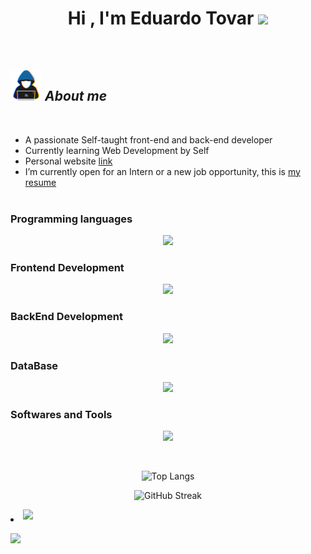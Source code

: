 <h1 align="center"><b>Hi , I'm Eduardo Tovar </b><img src="https://media.giphy.com/media/hvRJCLFzcasrR4ia7z/giphy.gif" width="35"></h1>
<!--  -->



<br>

	
## <picture><img src = "https://github.com/0xAbdulKhalid/0xAbdulKhalid/raw/main/assets/mdImages/about_me.gif" width = 50px></picture> *About me*


<br>

- A passionate Self-taught front-end and back-end developer
- Currently learning Web Development by Self
- Personal website [link](https://dev-seven-chi.vercel.app/)
- I’m currently open for an Intern or a new job opportunity, this is [my resume](https://www.canva.com/design/DAGF40AORS4/FBDabQmv2o9Ql1iu4HVLng/edit?utm_content=DAGF40AORS4&utm_campaign=designshare&utm_medium=link2&utm_source=sharebutton)
<br><br>

### Programming languages
<p align="center">
  <a href="https://skillicons.dev">
    <img src="https://skillicons.dev/icons?i=cpp,docker,js,ts" />
  </a>
</p>


### Frontend Development
<p align="center">
  <a href="https://skillicons.dev">
    <img src="https://skillicons.dev/icons?i=astro,bootstrap,css,tailwind,electron,html,react,nextjs,vue" />
  </a>
</p>

### BackEnd Development
<p align="center">
  <a href="https://skillicons.dev">
    <img src="https://skillicons.dev/icons?i=nodejs,express,php,redis" />
  </a>
</p>


### DataBase
<p align="center">
  <a href="https://skillicons.dev">
    <img src="https://skillicons.dev/icons?i=mysql,sqlite" />
  </a>
</p>


### Softwares and Tools
<p align="center">
  <a href="https://skillicons.dev">
    <img src="https://skillicons.dev/icons?i=figma,git,github,linux,windows,netlify,notion,pinia,vscode" />
  </a>
</p>
<br>


<p align="center">
  <img src="https://github-readme-stats.vercel.app/api/top-langs/?username=eduardo355&langs_count=8&layout=compact&theme=radical" alt="Top Langs" />
</p>

<p align="center">
  <img src="https://streak-stats.demolab.com?user=eduardo355&theme=radical" alt="GitHub Streak" />
</p>

<li>
<a href="mailto:ingeniero.eduardo355@gmail.com" target="_blank">
<img src="https://img.shields.io/badge/gmail:  ingeniero.eduardo355-%23EA4335.svg?style=for-the-badge&logo=gmail&logoColor=white" t=mail style="margin-bottom: 5px;" />
</a>
</li>

[![](https://visitcount.itsvg.in/api?id=eduardo355&label=Profile%20Views&pretty=false)](https://visitcount.itsvg.in)
